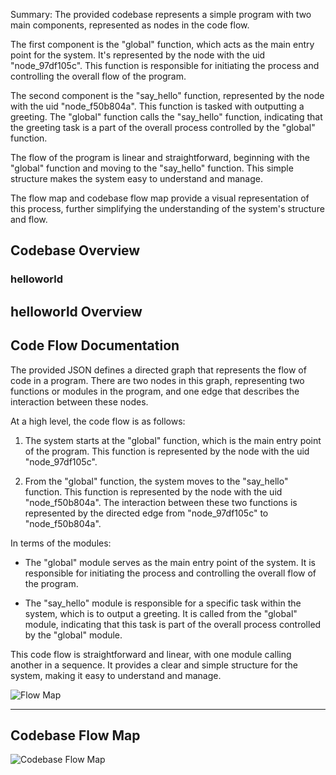 Summary: The provided codebase represents a simple program with two main components, represented as nodes in the code flow. 

The first component is the "global" function, which acts as the main entry point for the system. It's represented by the node with the uid "node_97df105c". This function is responsible for initiating the process and controlling the overall flow of the program.

The second component is the "say_hello" function, represented by the node with the uid "node_f50b804a". This function is tasked with outputting a greeting. The "global" function calls the "say_hello" function, indicating that the greeting task is a part of the overall process controlled by the "global" function.

The flow of the program is linear and straightforward, beginning with the "global" function and moving to the "say_hello" function. This simple structure makes the system easy to understand and manage. 

The flow map and codebase flow map provide a visual representation of this process, further simplifying the understanding of the system's structure and flow.

## Codebase Overview

### helloworld

## helloworld Overview



## Code Flow Documentation

The provided JSON defines a directed graph that represents the flow of code in a program. There are two nodes in this graph, representing two functions or modules in the program, and one edge that describes the interaction between these nodes.

At a high level, the code flow is as follows:

1. The system starts at the "global" function, which is the main entry point of the program. This function is represented by the node with the uid "node_97df105c". 

2. From the "global" function, the system moves to the "say_hello" function. This function is represented by the node with the uid "node_f50b804a". The interaction between these two functions is represented by the directed edge from "node_97df105c" to "node_f50b804a".

In terms of the modules:

- The "global" module serves as the main entry point of the system. It is responsible for initiating the process and controlling the overall flow of the program.

- The "say_hello" module is responsible for a specific task within the system, which is to output a greeting. It is called from the "global" module, indicating that this task is part of the overall process controlled by the "global" module.

This code flow is straightforward and linear, with one module calling another in a sequence. It provides a clear and simple structure for the system, making it easy to understand and manage.



![Flow Map](/doc_example-python-main/helloworld/flow_map.png)

---
## Codebase Flow Map

![Codebase Flow Map](/doc_example-python-main/codebase_flow_map.png)


